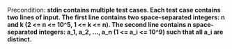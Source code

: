 Precondition: **stdin contains multiple test cases. Each test case contains two lines of input. The first line contains two space-separated integers: n and k (2 <= n <= 10^5, 1 <= k <= n). The second line contains n space-separated integers: a_1, a_2, ..., a_n (1 <= a_i <= 10^9) such that all a_i are distinct.**